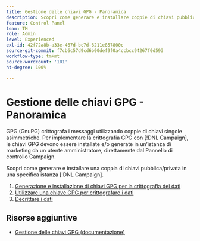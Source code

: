 ```yaml
---
title: Gestione delle chiavi GPG - Panoramica
description: Scopri come generare e installare coppie di chiavi pubblica/privata in una specifica istanza [!DNL Campaign] .
feature: Control Panel
team: TM
role: Admin
level: Experienced
exl-id: 42f72a8b-a33e-467d-bc7d-6211e857800c
source-git-commit: f7cb6c57d9cd6b00def9f0a4ccbcc94267f0d593
workflow-type: tm+mt
source-wordcount: '101'
ht-degree: 100%

---
```


# Gestione delle chiavi GPG - Panoramica

GPG (GnuPG) crittografa i messaggi utilizzando coppie di chiavi singole asimmetriche. Per implementare la crittografia GPG con [!DNL Campaign], le chiavi GPG devono essere installate e/o generate in un’istanza di marketing da un utente amministratore, direttamente dal Pannello di controllo Campaign.

Scopri come generare e installare una coppia di chiavi pubblica/privata in una specifica istanza [!DNL Campaign].

1. [Generazione e installazione di chiavi GPG per la crittografia dei dati](./generate-and-install-gpg-keys.md)
2. [Utilizzare una chiave GPG per crittografare i dati](./use-a-gpg-key-to-encrypt-data.md)
3. [Decrittare i dati](./decrypt-data.md)

## Risorse aggiuntive

* [Gestione delle chiavi GPG (documentazione)](https://experienceleague.adobe.com/docs/control-panel/using/instances-settings/gpg-keys-management.html?lang=it)
